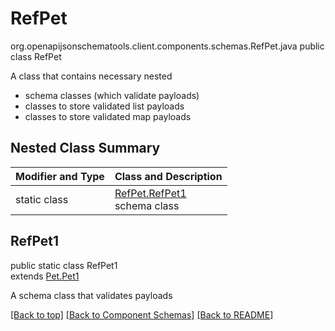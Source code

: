 # RefPet
org.openapijsonschematools.client.components.schemas.RefPet.java
public class RefPet

A class that contains necessary nested
- schema classes (which validate payloads)
- classes to store validated list payloads
- classes to store validated map payloads

## Nested Class Summary
| Modifier and Type | Class and Description |
| ----------------- | ---------------------- |
| static class | [RefPet.RefPet1](#refpet1)<br> schema class |

## RefPet1
public static class RefPet1<br>
extends [Pet.Pet1](../../components/schemas/Pet.md#pet1)

A schema class that validates payloads

[[Back to top]](#top) [[Back to Component Schemas]](../../../README.md#Component-Schemas) [[Back to README]](../../../README.md)
